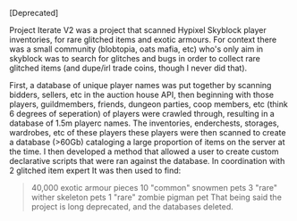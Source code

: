 [Deprecated]

Project Iterate V2 was a project that scanned Hypixel Skyblock player inventories, for rare glitched items and exotic armours.
For context there was a small community (blobtopia, oats mafia, etc) who's only aim in skyblock was to search for glitches and bugs in order to collect rare glitched items (and dupe/irl trade coins, though I never did that).

First, a database of unique player names was put together by scanning bidders, sellers, etc in the auction house API, then beginning with those players, guildmembers, friends, dungeon parties, coop members, etc (think 6 degrees of seperation) of players were crawled through, resulting in a database of 1.5m playerc names.
The inventories, enderchests, storages, wardrobes, etc of these players these players were then scanned to create a database (>60Gb) cataloging a large proportion of items on the server at the time.
I then developed a method that allowed a user to create custom declarative scripts that were ran against the database.
In coordination with 2 glitched item expert
It was then used to find:
  >40,000 exotic armour pieces
  >10 "common" snowmen pets
  3 "rare" wither skeleton pets
  1 "rare" zombie pigman pet
That being said the project is long deprecated, and the databases deleted.
